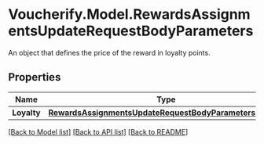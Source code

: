 # Voucherify.Model.RewardsAssignmentsUpdateRequestBodyParameters
An object that defines the price of the reward in loyalty points.

## Properties

Name | Type | Description | Notes
------------ | ------------- | ------------- | -------------
**Loyalty** | [**RewardsAssignmentsUpdateRequestBodyParametersLoyalty**](RewardsAssignmentsUpdateRequestBodyParametersLoyalty.md) |  | [optional] 

[[Back to Model list]](../../README.md#documentation-for-models) [[Back to API list]](../../README.md#documentation-for-api-endpoints) [[Back to README]](../../README.md)

